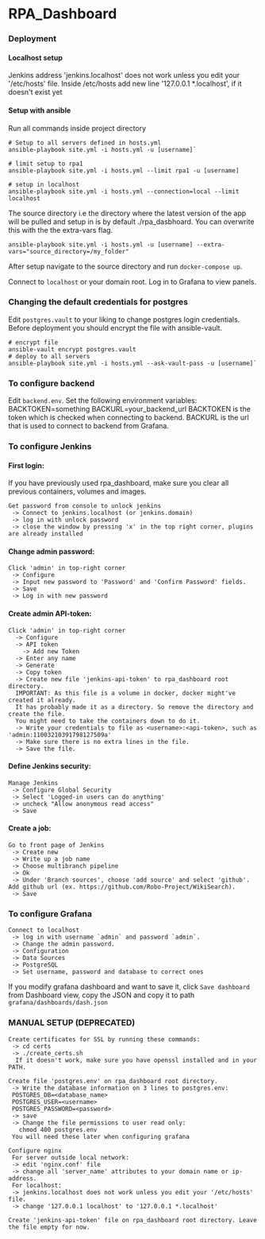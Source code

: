 # RPA_Dashboard

### Deployment

#### Localhost setup
Jenkins address 'jenkins.localhost' does not work unless you edit your '/etc/hosts' file.
Inside /etc/hosts add new line '127.0.0.1 *.localhost', if it doesn't exist yet


#### Setup with ansible
Run all commands inside project directory


    # Setup to all servers defined in hosts.yml 
    ansible-playbook site.yml -i hosts.yml -u [username]`

    # limit setup to rpa1
    ansible-playbook site.yml -i hosts.yml --limit rpa1 -u [username]

    # setup in localhost
    ansible-playbook site.yml -i hosts.yml --connection=local --limit localhost

The source directory i.e the directory where the latest version of the app will be pulled and setup in is by default ./rpa_dasbhoard. You can overwrite this with the the extra-vars flag.
    
    ansible-playbook site.yml -i hosts.yml -u [username] --extra-vars="source_directory=/my_folder"

After setup navigate to the source directory and run `docker-compose up`.

Connect to `localhost` or your domain root. Log in to Grafana to view panels.

### Changing the default credentials for postgres

Edit `postgres.vault` to your liking to change postgres login credentials. Before deployment you should encrypt the file with ansible-vault.

    # encrypt file
    ansible-vault encrypt postgres.vault
    # deploy to all servers
    ansible-playbook site.yml -i hosts.yml --ask-vault-pass -u [username]`

### To configure backend

Edit `backend.env`. Set the following environment variables:
  BACKTOKEN=something
  BACKURL=your_backend_url
BACKTOKEN is the token which is checked when connecting to backend.
BACKURL is the url that is used to connect to backend from Grafana.

### To configure Jenkins

#### First login:

If you have previously used rpa_dashboard, make sure you clear all previous containers, volumes and images.
```
Get password from console to unlock jenkins 
 -> Connect to jenkins.localhost (or jenkins.domain)
 -> log in with unlock password
 -> close the window by pressing 'x' in the top right corner, plugins are already installed
```
 
#### Change admin password:
```
Click 'admin' in top-right corner
 -> Configure
 -> Input new password to 'Password' and 'Confirm Password' fields.
 -> Save
 -> Log in with new password
```
 
#### Create admin API-token:
```
Click 'admin' in top-right corner
  -> Configure
  -> API token
    -> Add new Token
  -> Enter any name
  -> Generate
  -> Copy token
  -> Create new file 'jenkins-api-token' to rpa_dashboard root directory.
  IMPORTANT: As this file is a volume in docker, docker might've created it already.
  It has probably made it as a directory. So remove the directory and create the file.
  You might need to take the containers down to do it.
  -> Write your credentials to file as <username>:<api-token>, such as 'admin:11003210391798127509a'
  -> Make sure there is no extra lines in the file.
  -> Save the file.
```

#### Define Jenkins security:
```
Manage Jenkins
 -> Configure Global Security
 -> Select 'Logged-in users can do anything'
 -> uncheck "Allow anonymous read access"
 -> Save
```

#### Create a job:
```
Go to front page of Jenkins
 -> Create new
 -> Write up a job name
 -> Choose multibranch pipeline
 -> Ok
 -> Under 'Branch sources', choose 'add source' and select 'github'. Add github url (ex. https://github.com/Robo-Project/WikiSearch).
 -> Save
```

### To configure Grafana
```
Connect to localhost
 -> log in with username `admin` and password `admin`.
 -> Change the admin password.
 -> Configuration
 -> Data Sources
 -> PostgreSQL
 -> Set username, password and database to correct ones
```

If you modify grafana dashboard and want to save it, click `Save dashboard` from Dashboard view, copy the JSON and copy it to path `grafana/dashboards/dash.json`

### MANUAL SETUP (DEPRECATED)
```
Create certificates for SSL by running these commands:
 -> cd certs
 -> ./create_certs.sh
  If it doesn't work, make sure you have openssl installed and in your PATH.

Create file 'postgres.env' on rpa_dashboard root directory.
 -> Write the database information on 3 lines to postgres.env:
 POSTGRES_DB=<database_name>
 POSTGRES_USER=<username>
 POSTGRES_PASSWORD=<password>
 -> save
 -> Change the file permissions to user read only:
   chmod 400 postgres.env
 You will need these later when configuring grafana

Configure nginx
 For server outside local network:
 -> edit 'nginx.conf' file
 -> change all 'server_name' attributes to your domain name or ip-address.
 For localhost:
 -> jenkins.localhost does not work unless you edit your '/etc/hosts' file.
 -> change '127.0.0.1 localhost' to '127.0.0.1 *.localhost'

Create 'jenkins-api-token' file on rpa_dashboard root directory. Leave the file empty for now.
```
